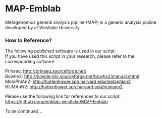 # MAP-Emblab
Metagenomics general analysis pipline (MAP) is a generic analysis pipline developed by  at Westlake University.

### How to Reference?  
The following published software is used in our script.   
If you have used this script in your research, please refer to the corresponding software.  

Prinseq:     http://prinseq.sourceforge.net/  
Bowtie2:     http://bowtie-bio.sourceforge.net/bowtie2/manual.shtml  
MetaPhlAn2:  http://huttenhower.sph.harvard.edu/metaphlan2  
HUMAnN2:     http://huttenhower.sph.harvard.edu/humann2  

Please use the following link for references to our script: https://github.com/emblab-westlake/MAP-Emblab  

To be continued...  
